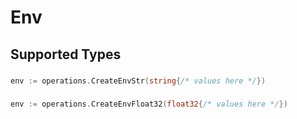 # Env


## Supported Types

### 

```go
env := operations.CreateEnvStr(string{/* values here */})
```

### 

```go
env := operations.CreateEnvFloat32(float32{/* values here */})
```

